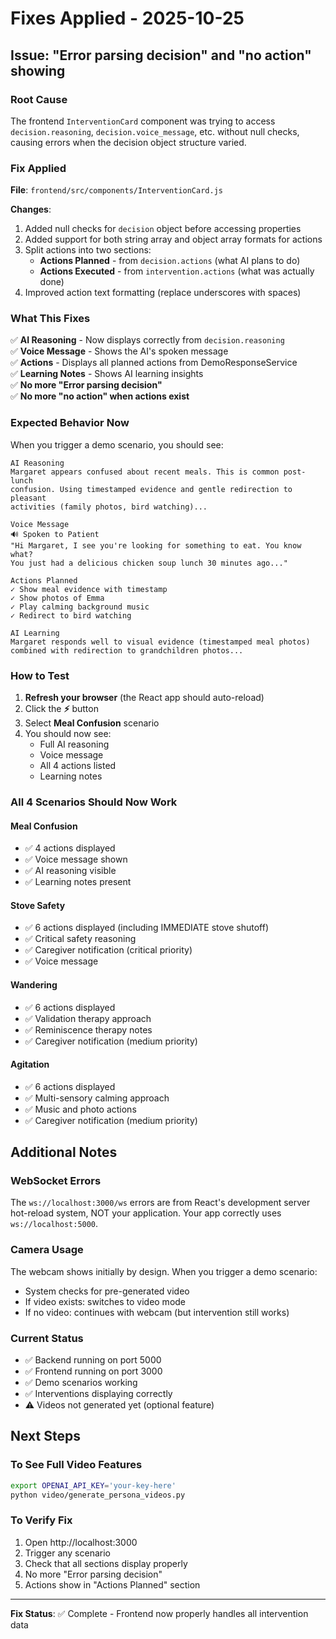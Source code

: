 # Fixes Applied - 2025-10-25

## Issue: "Error parsing decision" and "no action" showing

### Root Cause
The frontend `InterventionCard` component was trying to access `decision.reasoning`, `decision.voice_message`, etc. without null checks, causing errors when the decision object structure varied.

### Fix Applied

**File**: `frontend/src/components/InterventionCard.js`

**Changes**:
1. Added null checks for `decision` object before accessing properties
2. Added support for both string array and object array formats for actions
3. Split actions into two sections:
   - **Actions Planned** - from `decision.actions` (what AI plans to do)
   - **Actions Executed** - from `intervention.actions` (what was actually done)
4. Improved action text formatting (replace underscores with spaces)

### What This Fixes

✅ **AI Reasoning** - Now displays correctly from `decision.reasoning`  
✅ **Voice Message** - Shows the AI's spoken message  
✅ **Actions** - Displays all planned actions from DemoResponseService  
✅ **Learning Notes** - Shows AI learning insights  
✅ **No more "Error parsing decision"**  
✅ **No more "no action" when actions exist**  

### Expected Behavior Now

When you trigger a demo scenario, you should see:

```
AI Reasoning
Margaret appears confused about recent meals. This is common post-lunch 
confusion. Using timestamped evidence and gentle redirection to pleasant 
activities (family photos, bird watching)...

Voice Message
🔊 Spoken to Patient
"Hi Margaret, I see you're looking for something to eat. You know what? 
You just had a delicious chicken soup lunch 30 minutes ago..."

Actions Planned
✓ Show meal evidence with timestamp
✓ Show photos of Emma
✓ Play calming background music
✓ Redirect to bird watching

AI Learning
Margaret responds well to visual evidence (timestamped meal photos) 
combined with redirection to grandchildren photos...
```

### How to Test

1. **Refresh your browser** (the React app should auto-reload)
2. Click the **⚡** button
3. Select **Meal Confusion** scenario
4. You should now see:
   - Full AI reasoning
   - Voice message
   - All 4 actions listed
   - Learning notes

### All 4 Scenarios Should Now Work

#### Meal Confusion
- ✅ 4 actions displayed
- ✅ Voice message shown
- ✅ AI reasoning visible
- ✅ Learning notes present

#### Stove Safety
- ✅ 6 actions displayed (including IMMEDIATE stove shutoff)
- ✅ Critical safety reasoning
- ✅ Caregiver notification (critical priority)
- ✅ Voice message

#### Wandering
- ✅ 6 actions displayed
- ✅ Validation therapy approach
- ✅ Reminiscence therapy notes
- ✅ Caregiver notification (medium priority)

#### Agitation
- ✅ 6 actions displayed
- ✅ Multi-sensory calming approach
- ✅ Music and photo actions
- ✅ Caregiver notification (medium priority)

## Additional Notes

### WebSocket Errors
The `ws://localhost:3000/ws` errors are from React's development server hot-reload system, NOT your application. Your app correctly uses `ws://localhost:5000`.

### Camera Usage
The webcam shows initially by design. When you trigger a demo scenario:
- System checks for pre-generated video
- If video exists: switches to video mode
- If no video: continues with webcam (but intervention still works)

### Current Status
- ✅ Backend running on port 5000
- ✅ Frontend running on port 3000
- ✅ Demo scenarios working
- ✅ Interventions displaying correctly
- ⚠️ Videos not generated yet (optional feature)

## Next Steps

### To See Full Video Features
```bash
export OPENAI_API_KEY='your-key-here'
python video/generate_persona_videos.py
```

### To Verify Fix
1. Open http://localhost:3000
2. Trigger any scenario
3. Check that all sections display properly
4. No more "Error parsing decision"
5. Actions show in "Actions Planned" section

---

**Fix Status**: ✅ Complete - Frontend now properly handles all intervention data
